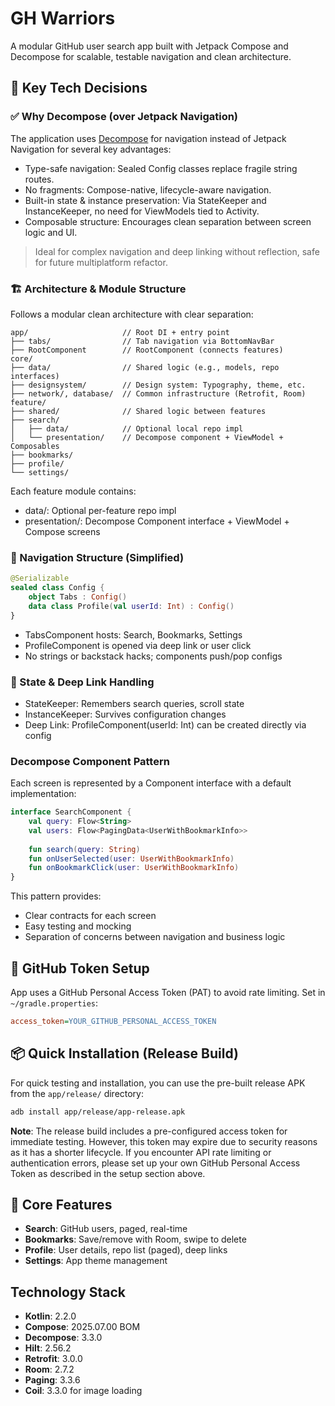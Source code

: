 # GH Warriors

A modular GitHub user search app built with Jetpack Compose and Decompose for scalable, testable navigation and clean architecture.

## 🧩 Key Tech Decisions

### ✅ Why Decompose (over Jetpack Navigation)
The application uses [Decompose](https://github.com/arkivanov/Decompose) for navigation instead of Jetpack Navigation for several key advantages:
- Type-safe navigation: Sealed Config classes replace fragile string routes.
- No fragments: Compose-native, lifecycle-aware navigation.
- Built-in state & instance preservation: Via StateKeeper and InstanceKeeper, no need for ViewModels tied to Activity.
- Composable structure: Encourages clean separation between screen logic and UI.

> Ideal for complex navigation and deep linking without reflection, safe for future multiplatform refactor.

### 🏗️ Architecture & Module Structure
Follows a modular clean architecture with clear separation:
```
app/                     // Root DI + entry point
├── tabs/                // Tab navigation via BottomNavBar
├── RootComponent        // RootComponent (connects features)
core/
├── data/                // Shared logic (e.g., models, repo interfaces)
├── designsystem/        // Design system: Typography, theme, etc.
├── network/, database/  // Common infrastructure (Retrofit, Room)
feature/
├── shared/              // Shared logic between features
├── search/
│   ├── data/            // Optional local repo impl
│   └── presentation/    // Decompose component + ViewModel + Composables
├── bookmarks/
├── profile/
└── settings/
```
Each feature module contains:
- data/: Optional per-feature repo impl
- presentation/: Decompose Component interface + ViewModel + Compose screens

### 🔀 Navigation Structure (Simplified)
```kotlin
@Serializable
sealed class Config {
    object Tabs : Config()
    data class Profile(val userId: Int) : Config()
}
```
- TabsComponent hosts: Search, Bookmarks, Settings
- ProfileComponent is opened via deep link or user click
- No strings or backstack hacks; components push/pop configs

### 🧠 State & Deep Link Handling
- StateKeeper: Remembers search queries, scroll state
- InstanceKeeper: Survives configuration changes
- Deep Link: ProfileComponent(userId: Int) can be created directly via config

### Decompose Component Pattern
Each screen is represented by a Component interface with a default implementation:

```kotlin
interface SearchComponent {
    val query: Flow<String>
    val users: Flow<PagingData<UserWithBookmarkInfo>>
    
    fun search(query: String)
    fun onUserSelected(user: UserWithBookmarkInfo)
    fun onBookmarkClick(user: UserWithBookmarkInfo)
}
```

This pattern provides:
- Clear contracts for each screen
- Easy testing and mocking
- Separation of concerns between navigation and business logic

## 🔐 GitHub Token Setup
App uses a GitHub Personal Access Token (PAT) to avoid rate limiting.
Set in `~/gradle.properties`:
```ini
access_token=YOUR_GITHUB_PERSONAL_ACCESS_TOKEN
```

## 📦 Quick Installation (Release Build)
For quick testing and installation, you can use the pre-built release APK from the `app/release/` directory:

```bash
adb install app/release/app-release.apk
```

**Note**: The release build includes a pre-configured access token for immediate testing. However, this token may expire due to security reasons as it has a shorter lifecycle. If you encounter API rate limiting or authentication errors, please set up your own GitHub Personal Access Token as described in the setup section above.

## 📌 Core Features
- **Search**: GitHub users, paged, real-time
- **Bookmarks**: Save/remove with Room, swipe to delete
- **Profile**: User details, repo list (paged), deep links
- **Settings**: App theme management

## Technology Stack
- **Kotlin**: 2.2.0
- **Compose**: 2025.07.00 BOM
- **Decompose**: 3.3.0
- **Hilt**: 2.56.2
- **Retrofit**: 3.0.0
- **Room**: 2.7.2
- **Paging**: 3.3.6
- **Coil**: 3.3.0 for image loading